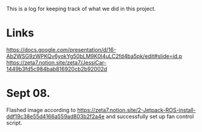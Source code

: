 This is a log for keeping track of what we did in this project.
# Links
  https://docs.google.com/presentation/d/16-Ab2WSG9zWPKQv6yokYg50bLM9K0I4uLC2fd4ba5pk/edit#slide=id.p
  https://zeta7.notion.site/zeta7/JessiCar-1449b3fd5c984bab816920cb2b92002d
# Sept 08.
  Flashed image according to https://zeta7.notion.site/2-Jetpack-ROS-install-ddf19c38e55d4166a559ad803b2f2a4e and successfully set up fan control script.
